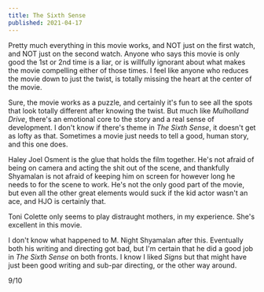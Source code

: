 ```yaml
---
title: The Sixth Sense
published: 2021-04-17
---
```


Pretty much everything in this movie works, and NOT just on the first watch, and NOT just on the second watch. Anyone who says this movie is only good the 1st or 2nd time is a liar, or is willfully ignorant about what makes the movie compelling either of those times. I feel like anyone who reduces the movie down to just the twist, is totally missing the heart at the center of the movie.

Sure, the movie works as a puzzle, and certainly it's fun to see all the spots that look totally different after knowing the twist. But much like _Mulholland Drive_, there's an emotional core to the story and a real sense of development. I don't know if there's theme in _The Sixth Sense_, it doesn't get as lofty as that. Sometimes a movie just needs to tell a good, human story, and this one does.

Haley Joel Osment is the glue that holds the film together. He's not afraid of being on camera and acting the shit out of the scene, and thankfully Shyamalan is not afraid of keeping him on screen for however long he needs to for the scene to work. He's not the only good part of the movie, but even all the other great elements would suck if the kid actor wasn't an ace, and HJO is certainly that.

Toni Colette only seems to play distraught mothers, in my experience. She's excellent in this movie.

I don't know what happened to M. Night Shyamalan after this. Eventually both his writing and directing got bad, but I'm certain that he did a good job in _The Sixth Sense_ on both fronts. I know I liked _Signs_ but that might have just been good writing and sub-par directing, or the other way around.

9/10
